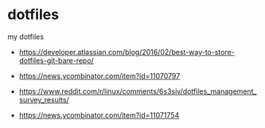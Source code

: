 # dotfiles
my dotfiles

- https://developer.atlassian.com/blog/2016/02/best-way-to-store-dotfiles-git-bare-repo/

- https://news.ycombinator.com/item?id=11070797

- https://www.reddit.com/r/linux/comments/6s3siv/dotfiles_management_survey_results/

- https://news.ycombinator.com/item?id=11071754
